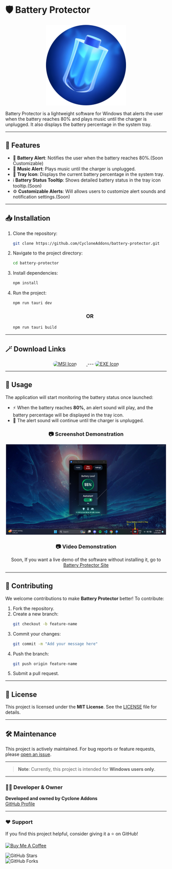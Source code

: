 # 🛡️ Battery Protector
<p align="center">
  <img src="./src-tauri/icons/icon.png" alt="Battery Protector Logo" width="250" height="250">
</p>

Battery Protector is a lightweight software for Windows that alerts the user when the battery reaches 80% and plays music until the charger is unplugged. It also displays the battery percentage in the system tray.
  
---

## 🚀 Features

- 🔔 **Battery Alert**: Notifies the user when the battery reaches 80%.(Soon Customizable)
- 🎵 **Music Alert**: Plays music until the charger is unplugged.
- 📌 **Tray Icon**: Displays the current battery percentage in the system tray.
- ℹ️ **Battery Status Tooltip**: Shows detailed battery status in the tray icon tooltip.(Soon)
- ⚙️ **Customizable Alerts**: Will allows users to customize alert sounds and notification settings.(Soon)

---

## 📥 Installation

1. Clone the repository:
   ```sh
   git clone https://github.com/CycloneAddons/battery-protector.git
   ```
2. Navigate to the project directory:
   ```sh
   cd battery-protector
   ```
3. Install dependencies:
   ```sh
   npm install
   ```
4. Run the project:
   ```sh
   npm run tauri dev
   ```
   ### <p align="center">OR</p>

    ```sh
   npm run tauri build
    ```

---

## 🪄 Download Links

<p align="center">
<a href="https://github.com/CycloneAddons/battery-protector/releases/download/v0.2.0/Battery.Protector_0.2.0_x64_en-US.msi" target="_blank">
    <img src="https://encrypted-tbn0.gstatic.com/images?q=tbn:ANd9GcSIA6EQGWpIc35oJ9C3CNGLXceYtWVitsCc3gfQrvvDVmefEWY72Rd70m4PaYTq6DTOUpA&usqp=CAU" alt="MSI Icon" height="70"  style="margin-right: 30px; border-radius: 20px;">
  </a>   
  <a>---</a>
  <a href="https://github.com/CycloneAddons/battery-protector/releases/download/v0.2.0/Battery.Protector_0.2.0_x64-setup.exe" target="_blank">
    <img src="https://i.postimg.cc/brdptVN6/Untitled-design.png" alt="EXE Icon"  height="70"  style="border-radius: 20px;">
  </a>
  
</p>


---

## 📖 Usage

The application will start monitoring the battery status once launched:

- ⚡ When the battery reaches **80%**, an alert sound will play, and the battery percentage will be displayed in the tray icon.
- 🔌 The alert sound will continue until the charger is unplugged.

### <p align="center">📷 Screenshot Demonstration</p>  
<p align="center">
  <img src="./screenshots/image.png" alt="Battery Protector Screenshot" width="500">
</p>

### <p align="center">📷 Video Demonstration</p>  
<p align="center">Soon, If you want a live demo of the software without installing it, go to <a href="https://batteryprotector.me">Battery Protector Site</a></p>


---

## 🤝 Contributing

We welcome contributions to make **Battery Protector** better! To contribute:

1. Fork the repository.
2. Create a new branch:  
   ```sh
   git checkout -b feature-name
   ```
3. Commit your changes:  
   ```sh
   git commit -m "Add your message here"
   ```
4. Push the branch:  
   ```sh
   git push origin feature-name
   ```
5. Submit a pull request.

---

## 📜 License

This project is licensed under the **MIT License**. See the [LICENSE](./LICENSE) file for details.

---

## 🛠 Maintenance

This project is actively maintained. For bug reports or feature requests, please [open an issue](https://github.com/CycloneAddons/battery-protector/issues).

---

> **Note**: Currently, this project is intended for **Windows users only**.

---
### 👨‍💻 Developer & Owner

**Developed and owned by Cyclone Addons**  
[GitHub Profile](https://github.com/CycloneAddons)

---

### ❤️ Support

If you find this project helpful, consider giving it a ⭐ on GitHub!

<a href="https://www.buymeacoffee.com/cycloneaddons">
  <img src="https://cdn.buymeacoffee.com/buttons/v2/default-yellow.png"width="100"  alt="Buy Me A Coffee">
</a>

![GitHub Stars](https://img.shields.io/github/stars/CycloneAddons/battery-protector?style=social)  
![GitHub Forks](https://img.shields.io/github/forks/CycloneAddons/battery-protector?style=social)